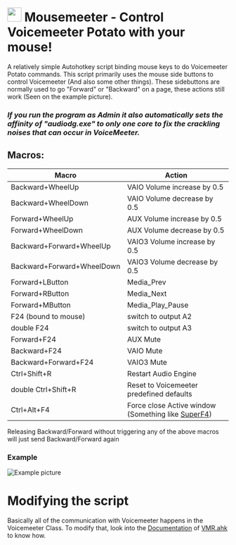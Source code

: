 # <img src="https://user-images.githubusercontent.com/43730681/171195005-6a738083-34b6-418b-a73e-24d3cc11500c.png" width="32" height="32"> Mousemeeter - Control Voicemeeter Potato with your mouse!

A relatively simple Autohotkey script binding mouse keys to do Voicemeeter Potato commands.
This script primarily uses the mouse side buttons to control Voicemeeter (And also some other things). 
These sidebuttons are normally used to go "Forward" or "Backward" on a page, these actions still work (Seen on the example picture).

### *If you run the program as Admin it also automatically sets the affinity of "audiodg.exe" to only one core to fix the crackling noises that can occur in VoiceMeeter.*

## Macros:

| Macro | Action |
| --- | --- |
| Backward+WheelUp   | VAIO Volume increase by 0.5 |
| Backward+WheelDown | VAIO Volume decrease by 0.5 |
| Forward+WheelUp | AUX Volume increase by 0.5 |
| Forward+WheelDown | AUX Volume decrease by 0.5 |
| Backward+Forward+WheelUp | VAIO3 Volume increase by 0.5 |
| Backward+Forward+WheelDown | VAIO3 Volume decrease by 0.5 |
| Forward+LButton | Media_Prev |
| Forward+RButton | Media_Next |
| Forward+MButton | Media_Play_Pause |
| F24 (bound to mouse) | switch to output A2 |
| double F24 | switch to output A3 |
| Forward+F24 | AUX Mute |
| Backward+F24 | VAIO Mute |
| Backward+Forward+F24 | VAIO3 Mute |
| Ctrl+Shift+R | Restart Audio Engine |
| double Ctrl+Shift+R | Reset to Voicemeeter predefined defaults |
| Ctrl+Alt+F4 | Force close Active window (Something like [SuperF4](https://stefansundin.github.io/superf4/)) |

Releasing Backward/Forward without triggering any of the above macros will just send Backward/Forward again

### Example
![Example picture](https://i.imgur.com/xqwWpx9.png)

# Modifying the script

Basically all of the communication with Voicemeeter happens in the Voicemeeter Class. To modify that, look into the [Documentation](https://saifaqqad.github.io/VMR.ahk/) of [VMR.ahk](https://github.com/SaifAqqad/VMR.ahk) to know how.
